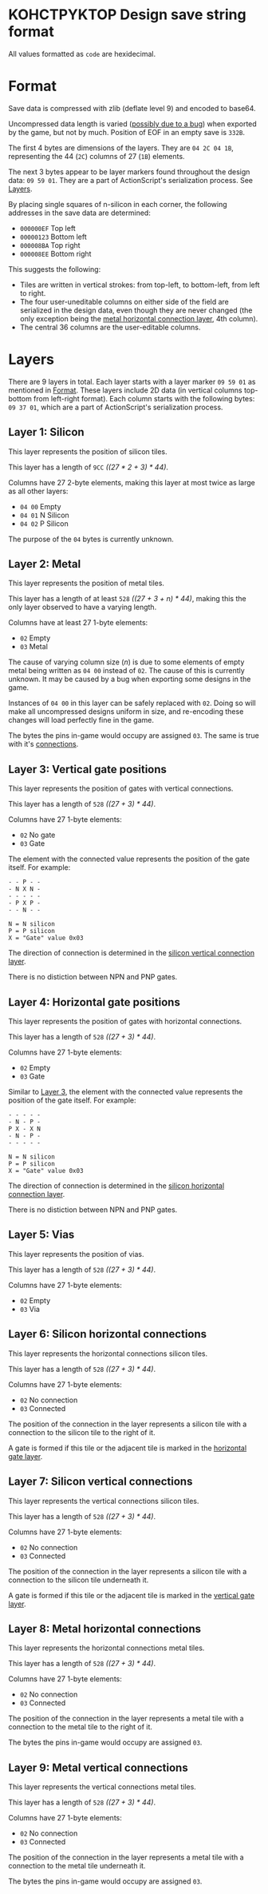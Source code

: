 # KOHCTPYKTOP Design save string format

All values formatted as `code` are hexidecimal.

# Format

Save data is compressed with zlib (deflate level 9) and encoded to base64.

Uncompressed data length is varied ([possibly due to a bug](#layer-2-metal)) when exported by the
game, but not by much. Position of EOF in an empty save is `332B`.

The first 4 bytes are dimensions of the layers.
They are `04 2C 04 1B`, representing the 44 (`2C`) columns of 27 (`1B`) elements.

The next 3 bytes appear to be layer markers found throughout the design data: `09 59 01`.
They are a part of ActionScript's serialization process.
See [Layers](#layers).

By placing single squares of n-silicon in each corner, the following addresses in the save data are
determined:

- `000000EF` Top left
- `00000123` Bottom left
- `000008BA` Top right
- `000008EE` Bottom right

This suggests the following:

- Tiles are written in vertical strokes: from top-left, to bottom-left, from left to right.
- The four user-uneditable columns on either side of the field are serialized in the design data,
even though they are never changed (the only exception being the [metal horizontal connection layer](#layer-8-metal-horizontal-connections), 4th column).
- The central 36 columns are the user-editable columns.

# Layers

There are 9 layers in total.
Each layer starts with a layer marker `09 59 01` as mentioned in [Format](#format).
These layers include 2D data (in vertical columns top-bottom from left-right format).
Each column starts with the following bytes: `09 37 01`, which are a part of ActionScript's
serialization process.

## Layer 1: Silicon

This layer represents the position of silicon tiles.

This layer has a length of `9CC` *((27 * 2 + 3) * 44)*.

Columns have 27 2-byte elements, making this layer at most twice as large as all other layers:

- `04 00` Empty
- `04 01` N Silicon
- `04 02` P Silicon

The purpose of the `04` bytes is currently unknown.

## Layer 2: Metal

This layer represents the position of metal tiles.

This layer has a length of at least `528` *((27 + 3 + n) * 44)*, making this the only layer
observed to have a varying length.

Columns have at least 27 1-byte elements:

- `02` Empty
- `03` Metal

The cause of varying column size (*n*) is due to some elements of empty metal being written as
`04 00` instead of `02`. The cause of this is currently unknown. It may be caused by a bug when
exporting some designs in the game.

Instances of `04 00` in this layer can be safely replaced with `02`. Doing so will make all
uncompressed designs uniform in size, and re-encoding these changes will load perfectly fine in the
game.

The bytes the pins in-game would occupy are assigned `03`. The same is true with it's
[connections](#layer-8-metal-horizontal-connections).


## Layer 3: Vertical gate positions

This layer represents the position of gates with vertical connections.

This layer has a length of `528` *((27 + 3) * 44)*.

Columns have 27 1-byte elements:

- `02` No gate
- `03` Gate

The element with the connected value represents the position of the gate itself.
For example:

```
- - P - -
- N X N -
- - - - -
- P X P -
- - N - -

N = N silicon
P = P silicon
X = "Gate" value 0x03
```

The direction of connection is determined in the [silicon vertical connection layer](#layer-7-silicon-vertical-connections).

There is no distiction between NPN and PNP gates.

## Layer 4: Horizontal gate positions

This layer represents the position of gates with horizontal connections.

This layer has a length of `528` *((27 + 3) * 44)*.

Columns have 27 1-byte elements:

- `02` Empty
- `03` Gate

Similar to [Layer 3](#layer-3-vertical-gate-positions),
the element with the connected value represents the position of the gate itself.
For example:

```
- - - - -
- N - P -
P X - X N
- N - P -
- - - - -

N = N silicon
P = P silicon
X = "Gate" value 0x03
```

The direction of connection is determined in the [silicon horizontal connection layer](#layer-6-silicon-horizontal-connections).

There is no distiction between NPN and PNP gates.

## Layer 5: Vias

This layer represents the position of vias.

This layer has a length of `528` *((27 + 3) * 44)*.

Columns have 27 1-byte elements:

- `02` Empty
- `03` Via

## Layer 6: Silicon horizontal connections

This layer represents the horizontal connections silicon tiles.

This layer has a length of `528` *((27 + 3) * 44)*.

Columns have 27 1-byte elements:

- `02` No connection
- `03` Connected

The position of the connection in the layer represents a silicon tile with a connection to the
silicon tile to the right of it.

A gate is formed if this tile or the adjacent tile is marked in the [horizontal gate layer](#layer-4-horizontal-gate-positions).

## Layer 7: Silicon vertical connections

This layer represents the vertical connections silicon tiles.

This layer has a length of `528` *((27 + 3) * 44)*.

Columns have 27 1-byte elements:

- `02` No connection
- `03` Connected

The position of the connection in the layer represents a silicon tile with a connection to the
silicon tile underneath it.

A gate is formed if this tile or the adjacent tile is marked in the [vertical gate layer](#layer-3-vertical-gate-positions).

## Layer 8: Metal horizontal connections

This layer represents the horizontal connections metal tiles.

This layer has a length of `528` *((27 + 3) * 44)*.

Columns have 27 1-byte elements:

- `02` No connection
- `03` Connected

The position of the connection in the layer represents a metal tile with a connection to the
metal tile to the right of it.

The bytes the pins in-game would occupy are assigned `03`.

## Layer 9: Metal vertical connections

This layer represents the vertical connections metal tiles.

This layer has a length of `528` *((27 + 3) * 44)*.

Columns have 27 1-byte elements:

- `02` No connection
- `03` Connected

The position of the connection in the layer represents a metal tile with a connection to the
metal tile underneath it.

The bytes the pins in-game would occupy are assigned `03`.
